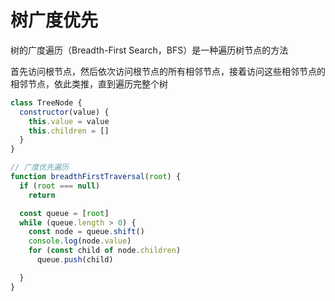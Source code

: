 # 树广度优先

树的广度遍历（Breadth-First Search，BFS）是一种遍历树节点的方法

首先访问根节点，然后依次访问根节点的所有相邻节点，接着访问这些相邻节点的相邻节点，依此类推，直到遍历完整个树

```js
class TreeNode {
  constructor(value) {
    this.value = value
    this.children = []
  }
}

// 广度优先遍历
function breadthFirstTraversal(root) {
  if (root === null)
    return

  const queue = [root]
  while (queue.length > 0) {
    const node = queue.shift()
    console.log(node.value)
    for (const child of node.children)
      queue.push(child)

  }
}
```
